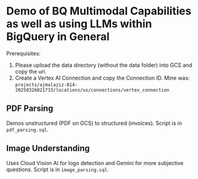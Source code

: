 # Demo of BQ Multimodal Capabilities as well as using LLMs within BigQuery in General

Prerequisites: 
1. Please upload the data directory (without the data folder) into GCS and copy the uri.
2. Create a Vertex AI Connection and copy the Connection ID. Mine was: `projects/ajmalaziz-814-20250326021733/locations/us/connections/vertex_connection`

## PDF Parsing
Demos unstructured (PDF on GCS) to structured (invoices). Script is in `pdf_parsing.sql`.

## Image Understanding
Uses Cloud Vision AI for logo detection and Gemini for more subjective questions. Script is in `image_parsing.sql`.

